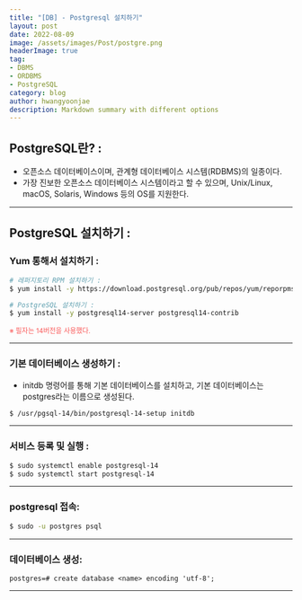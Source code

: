 ```yaml
---
title: "[DB] - Postgresql 설치하기"
layout: post
date: 2022-08-09
image: /assets/images/Post/postgre.png
headerImage: true
tag:
- DBMS
- ORDBMS
- PostgreSQL
category: blog
author: hwangyoonjae
description: Markdown summary with different options
---
```


## PostgreSQL란? :
- 오픈소스 데이터베이스이며, 관계형 데이터베이스 시스템(RDBMS)의 일종이다.
- 가장 진보한 오픈소스 데이터베이스 시스템이라고 할 수 있으며, Unix/Linux, macOS, Solaris, Windows 등의 OS를 지원한다.

* * *

## PostgreSQL 설치하기 :

### Yum 통해서 설치하기 :
```bash
# 레퍼지토리 RPM 설치하기 :
$ yum install -y https://download.postgresql.org/pub/repos/yum/reporpms/EL-7-x86_64/pgdg-redhat-repo-latest.noarch.rpm

# PostgreSQL 설치하기 :
$ yum install -y postgresql14-server postgresql14-contrib
```
<span style="color:#FA5858; font-size:12px">※ 필자는 14버전을 사용했다.</span>
* * *

### 기본 데이터베이스 생성하기 :
- initdb 명령어를 통해 기본 데이터베이스를 설치하고, 기본 데이터베이스는 postgres라는 이름으로 생성된다.
```bash
$ /usr/pgsql-14/bin/postgresql-14-setup initdb
```

* * *

### 서비스 등록 및 실행 :
```bash
$ sudo systemctl enable postgresql-14
$ sudo systemctl start postgresql-14
```

* * *

### postgresql 접속:
```bash
$ sudo -u postgres psql
```

* * *

### 데이터베이스 생성:
```
postgres=# create database <name> encoding 'utf-8';
```

* * *
